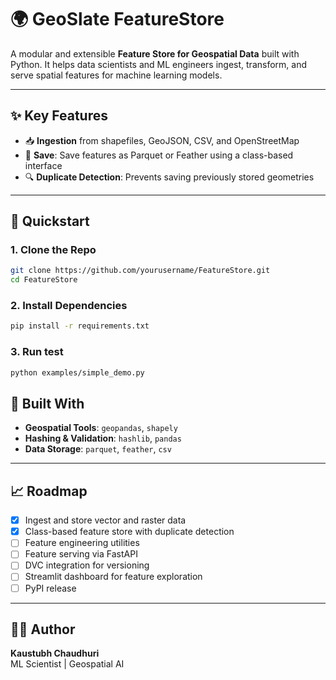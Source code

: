 # 🌍 GeoSlate FeatureStore

A modular and extensible **Feature Store for Geospatial Data** built with Python. It helps data scientists and ML engineers ingest, transform, and serve spatial features for machine learning models.

---

## ✨ Key Features

- 📥 **Ingestion** from shapefiles, GeoJSON, CSV, and OpenStreetMap
- 💾 **Save**: Save features as Parquet or Feather using a class-based interface
- 🔍 **Duplicate Detection**: Prevents saving previously stored geometries

---

## 🚀 Quickstart

### 1. Clone the Repo

```bash
git clone https://github.com/yourusername/FeatureStore.git
cd FeatureStore
```

### 2. Install Dependencies

```bash
pip install -r requirements.txt
```

### 3. Run test

```bash
python examples/simple_demo.py
```


## 🔧 Built With

- **Geospatial Tools**: `geopandas`, `shapely`
- **Hashing & Validation**: `hashlib`, `pandas`
- **Data Storage**: `parquet`, `feather`, `csv`

---

## 📈 Roadmap

- [x] Ingest and store vector and raster data
- [x] Class-based feature store with duplicate detection
- [ ] Feature engineering utilities
- [ ] Feature serving via FastAPI
- [ ] DVC integration for versioning
- [ ] Streamlit dashboard for feature exploration
- [ ] PyPI release

---

## 👨‍💻 Author

**Kaustubh Chaudhuri**  
ML Scientist | Geospatial AI
